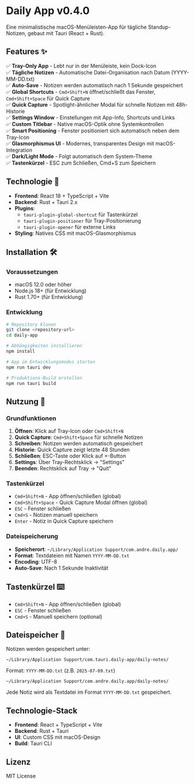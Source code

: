 # Daily App v0.4.0

Eine minimalistische macOS-Menüleisten-App für tägliche Standup-Notizen, gebaut mit Tauri (React + Rust).

## Features ✨

✅ **Tray-Only App** - Lebt nur in der Menüleiste, kein Dock-Icon  
✅ **Tägliche Notizen** - Automatische Datei-Organisation nach Datum (YYYY-MM-DD.txt)  
✅ **Auto-Save** - Notizen werden automatisch nach 1 Sekunde gespeichert  
✅ **Global Shortcuts** - `Cmd+Shift+N` öffnet/schließt das Fenster, `Cmd+Shift+Space` für Quick Capture  
✅ **Quick Capture** - Spotlight-ähnlicher Modal für schnelle Notizen mit 48h-Historie  
✅ **Settings Window** - Einstellungen mit App-Info, Shortcuts und Links  
✅ **Custom Titlebar** - Native macOS-Optik ohne Systemkontrollen  
✅ **Smart Positioning** - Fenster positioniert sich automatisch neben dem Tray-Icon  
✅ **Glasmorphismus UI** - Modernes, transparentes Design mit macOS-Integration  
✅ **Dark/Light Mode** - Folgt automatisch dem System-Theme  
✅ **Tastenkürzel** - ESC zum Schließen, Cmd+S zum Speichern  

## Technologie 🚀

- **Frontend**: React 18 + TypeScript + Vite
- **Backend**: Rust + Tauri 2.x
- **Plugins**: 
  - `tauri-plugin-global-shortcut` für Tastenkürzel
  - `tauri-plugin-positioner` für Tray-Positionierung
  - `tauri-plugin-opener` für externe Links
- **Styling**: Natives CSS mit macOS-Glasmorphismus

## Installation 🛠️

### Voraussetzungen
- macOS 12.0 oder höher
- Node.js 18+ (für Entwicklung)
- Rust 1.70+ (für Entwicklung)

### Entwicklung

```bash
# Repository klonen
git clone <repository-url>
cd daily-app

# Abhängigkeiten installieren
npm install

# App im Entwicklungsmodus starten
npm run tauri dev

# Produktions-Build erstellen
npm run tauri build
```

## Nutzung 📝

### Grundfunktionen
1. **Öffnen**: Klick auf Tray-Icon oder `Cmd+Shift+N`
2. **Quick Capture**: `Cmd+Shift+Space` für schnelle Notizen
3. **Schreiben**: Notizen werden automatisch gespeichert
4. **Historie**: Quick Capture zeigt letzte 48 Stunden
5. **Schließen**: ESC-Taste oder Klick auf ×-Button
6. **Settings**: Über Tray-Rechtsklick → "Settings"
7. **Beenden**: Rechtsklick auf Tray → "Quit"

### Tastenkürzel
- `Cmd+Shift+N` - App öffnen/schließen (global)
- `Cmd+Shift+Space` - Quick Capture Modal öffnen (global)
- `ESC` - Fenster schließen
- `Cmd+S` - Notizen manuell speichern
- `Enter` - Notiz in Quick Capture speichern

### Dateispeicherung
- **Speicherort**: `~/Library/Application Support/com.andre.daily.app/`
- **Format**: Textdateien mit Namen `YYYY-MM-DD.txt`
- **Encoding**: UTF-8
- **Auto-Save**: Nach 1 Sekunde Inaktivität

## Tastenkürzel ⌨️

- `Cmd+Shift+N` - App öffnen/schließen (global)
- `ESC` - Fenster schließen
- `Cmd+S` - Manuell speichern (optional)

## Dateispeicher 💾

Notizen werden gespeichert unter:
```
~/Library/Application Support/com.tauri.daily-app/daily-notes/
```

Format: `YYYY-MM-DD.txt` (z.B. `2025-07-09.txt`)
```
~/Library/Application Support/com.andre.daily.app/daily-notes/
```

Jede Notiz wird als Textdatei im Format `YYYY-MM-DD.txt` gespeichert.

## Technologie-Stack

- **Frontend**: React + TypeScript + Vite
- **Backend**: Rust + Tauri
- **UI**: Custom CSS mit macOS-Design
- **Build**: Tauri CLI

## Lizenz

MIT License
